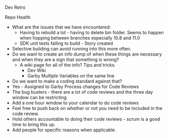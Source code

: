 Dev Retro

Repo Health
- What are the issues that we have encountered:
	- Having to rebuild a lot - having to delete bin folder. Seems to happen when hopping between branches especially 10.8 and 11.0
	- SDK unit tests failing to build - Story created
- Selective building can avoid running into this more often.
- Do we want to create an info dump of when these things are necessary and when they are a sign that something is wrong?
	- A wiki page for all of the info? Tips and tricks.
		- Dev Wiki
		- Garby
Multiple Variables on the same line
- Do we want to make a coding standard against that?
- Yes - Assigned to Garby
Process changes for Code Reviews
- The bug busters - there are a lot of code reviews and the three day window can be restricting
- Add a one hour window to your calendar to do code reviews
- Feel free to push back on whether or not you need to be included in the code review.
- Hold others accountable to doing their code reviews - scrum is a good time to bring this up.
- Add people for specific reasons when applicable.